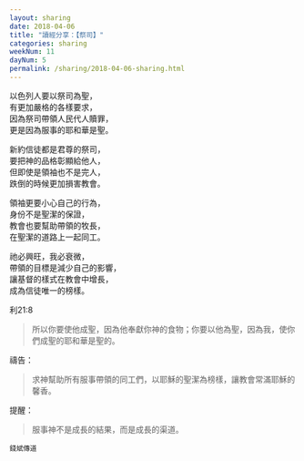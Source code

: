 ```yaml
---
layout: sharing
date: 2018-04-06
title: "讀經分享：【祭司】"
categories: sharing
weekNum: 11
dayNum: 5
permalink: /sharing/2018-04-06-sharing.html
---
```


以色列人要以祭司為聖，  
有更加嚴格的各樣要求，  
因為祭司帶領人民代人贖罪，  
更是因為服事的耶和華是聖。  

新約信徒都是君尊的祭司，  
要把神的品格彰顯給他人，  
但即使是領袖也不是完人，  
跌倒的時候更加損害教會。  

領袖更要小心自己的行為，  
身份不是聖潔的保證，  
教會也要幫助帶領的牧長，  
在聖潔的道路上一起同工。  

祂必興旺，我必衰微，  
帶領的目標是減少自己的影響，  
讓基督的樣式在教會中增長，  
成為信徒唯一的榜樣。  

利21:8
>所以你要使他成聖，因為他奉獻你神的食物；你要以他為聖，因為我，使你們成聖的耶和華是聖的。

禱告：
>求神幫助所有服事帶領的同工們，以耶穌的聖潔為榜樣，讓教會常滿耶穌的馨香。

提醒：
>服事神不是成長的結果，而是成長的渠道。

`錢斌傳道`
